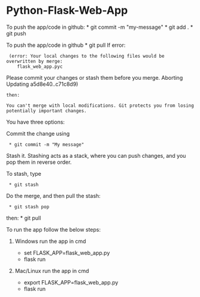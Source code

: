 # Python-Flask-Web-App

To push the app/code in github:
     * git commit -m "my-message"
     * git add .
     * git push

To push the app/code in github
     * git pull
     If error: 

     (error: Your local changes to the following files would be overwritten by merge:
        flask_web_app.pyc
Please commit your changes or stash them before you merge.
Aborting
Updating a5d8e40..c71c8d9)

    then: 

    You can't merge with local modifications. Git protects you from losing potentially important changes.

You have three options:

Commit the change using

     * git commit -m "My message"
Stash it.
Stashing acts as a stack, where you can push changes, and you pop them in reverse order.

To stash, type

     * git stash
Do the merge, and then pull the stash:

     * git stash pop

then:
     * git pull

To run the app follow the below steps:
1. Windows
    run the app in cmd
    * set FLASK_APP=flask_web_app.py
    * flask run

1. Mac/Linux
    run the app in cmd
    * export FLASK_APP=flask_web_app.py
    * flask run